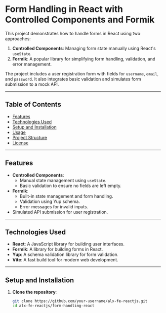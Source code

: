 # Form Handling in React with Controlled Components and Formik

This project demonstrates how to handle forms in React using two approaches:
1. **Controlled Components**: Managing form state manually using React's `useState`.
2. **Formik**: A popular library for simplifying form handling, validation, and error management.

The project includes a user registration form with fields for `username`, `email`, and `password`. It also integrates basic validation and simulates form submission to a mock API.

---

## Table of Contents

- [Features](#features)
- [Technologies Used](#technologies-used)
- [Setup and Installation](#setup-and-installation)
- [Usage](#usage)
- [Project Structure](#project-structure)
- [License](#license)

---

## Features

- **Controlled Components**:
  - Manual state management using `useState`.
  - Basic validation to ensure no fields are left empty.
- **Formik**:
  - Built-in state management and form handling.
  - Validation using Yup schema.
  - Error messages for invalid inputs.
- Simulated API submission for user registration.

---

## Technologies Used

- **React**: A JavaScript library for building user interfaces.
- **Formik**: A library for building forms in React.
- **Yup**: A schema validation library for form validation.
- **Vite**: A fast build tool for modern web development.

---

## Setup and Installation

1. **Clone the repository**:

   ```bash
   git clone https://github.com/your-username/alx-fe-reactjs.git
   cd alx-fe-reactjs/form-handling-react